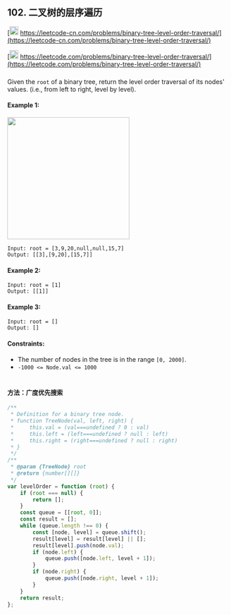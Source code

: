 ## 102. 二叉树的层序遍历

[<img src="https://static.leetcode-cn.com/cn-mono-assets/production/assets/logo-dark-cn.c42314a8.svg" height="20" /> https://leetcode-cn.com/problems/binary-tree-level-order-traversal/](https://leetcode-cn.com/problems/binary-tree-level-order-traversal/)

[<img src="https://assets.leetcode.com/static_assets/public/webpack_bundles/images/logo-dark.e99485d9b.svg" height="20"/> https://leetcode.com/problems/binary-tree-level-order-traversal/](https://leetcode.com/problems/binary-tree-level-order-traversal/)

###

Given the `root` of a binary tree, return the level order traversal of its nodes' values. (i.e., from left to right, level by level).

#### Example 1:

<img src="https://assets.leetcode.com/uploads/2021/02/19/tree1.jpg" width="277" />

```
Input: root = [3,9,20,null,null,15,7]
Output: [[3],[9,20],[15,7]]
```

#### Example 2:

```
Input: root = [1]
Output: [[1]]
```

#### Example 3:

```
Input: root = []
Output: []
```

#### Constraints:

-   The number of nodes in the tree is in the range `[0, 2000]`.
-   `-1000 <= Node.val <= 1000`

#

#### 方法：广度优先搜索

```js
/**
 * Definition for a binary tree node.
 * function TreeNode(val, left, right) {
 *     this.val = (val===undefined ? 0 : val)
 *     this.left = (left===undefined ? null : left)
 *     this.right = (right===undefined ? null : right)
 * }
 */
/**
 * @param {TreeNode} root
 * @return {number[][]}
 */
var levelOrder = function (root) {
    if (root === null) {
        return [];
    }
    const queue = [[root, 0]];
    const result = [];
    while (queue.length !== 0) {
        const [node, level] = queue.shift();
        result[level] = result[level] || [];
        result[level].push(node.val);
        if (node.left) {
            queue.push([node.left, level + 1]);
        }
        if (node.right) {
            queue.push([node.right, level + 1]);
        }
    }
    return result;
};
```
